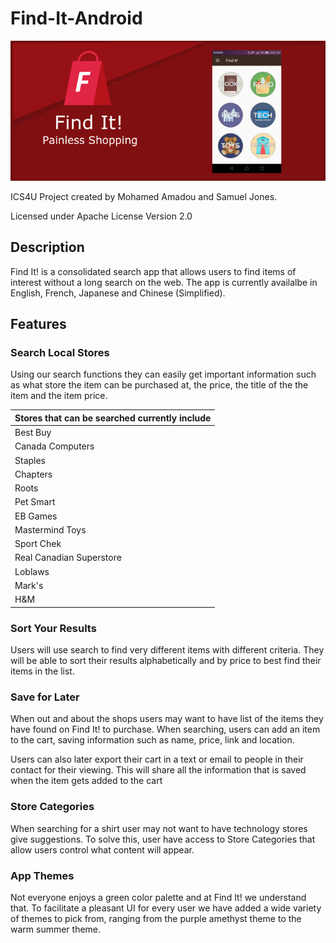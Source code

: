 # Find-It-Android #
![alt tag](https://raw.githubusercontent.com/FindItPS/Find-It-Android/master/referencePictures/Find_It_Banner.png "Find It! Banner")

ICS4U Project created by Mohamed Amadou and Samuel Jones.

Licensed under Apache License Version 2.0

## Description ##
Find It! is a consolidated search app that allows users to find items of interest without a long search on the web. The app is currently availalbe in English, French, Japanese and Chinese (Simplified).

## Features ##

### Search Local Stores ###
Using our search functions they can easily get important information such as what store the item can be purchased at, the price, the title of the the item and the item price.

Stores that can be searched currently include |
------------- |
Best Buy|
Canada Computers |
Staples |
Chapters |
Roots |
Pet Smart |
EB Games |
Mastermind Toys | 
Sport Chek |
Real Canadian Superstore |
Loblaws |
Mark's |
H&M |

### Sort Your Results ###
Users will use search to find very different items with different criteria. They will be able to sort their results alphabetically and by price to best find their items in the list.

### Save for Later ###
When out and about the shops users may want to have list of the items they have found on Find It! to purchase. When searching, users can add an item to the cart, saving information such as name, price, link and location.

Users can also later export their cart in a text or email to people in their contact for their viewing. This will share all the information that is saved when the item gets added to the cart

### Store Categories ###
When searching for a shirt user may not want to have technology stores give suggestions. To solve this, user have access to Store Categories that allow users control what content will appear.

### App Themes ###
Not everyone enjoys a green color palette and at Find It! we understand that. To facilitate a pleasant UI for every user we have added a wide variety of themes to pick from, ranging from the purple amethyst theme to the warm summer theme.
